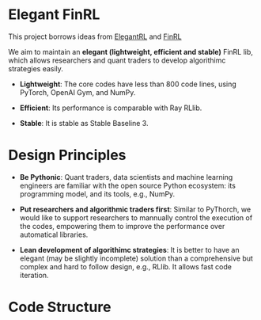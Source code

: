 # Elegant FinRL

  This project borrows ideas from [ElegantRL](https://github.com/Yonv1943/ElegantRL) and [FinRL](https://github.com/AI4Finance-LLC/FinRL-Library)
  
  We aim to maintain an **elegant (lightweight, efficient and stable)** FinRL lib, which allows researchers and quant traders to develop algorithimc strategies easily.
  
  + **Lightweight**: The core codes have less than 800 code lines, using PyTorch, OpenAI Gym, and NumPy.
  
  + **Efficient**: Its performance is comparable with Ray RLlib.
  
  + **Stable**: It is stable as Stable Baseline 3.
  
  
  
# Design Principles

  + **Be Pythonic**: Quant traders, data scientists and machine learning engineers are familiar with the open source Python ecosystem: its programming model, and its tools, e.g., NumPy.
  
  + **Put researchers and algorithmic traders first**: Similar to PyThorch, we would like to support researchers to mannually control the execution of the codes, empowering them to improve the performance over automatical libraries.
  
  + **Lean development of algorithimc strategies**: It is better to have an elegant (may be slightly incomplete) solution than a comprehensive but complex and hard to follow design, e.g., RLlib. It allows fast code iteration.
  
# Code Structure

